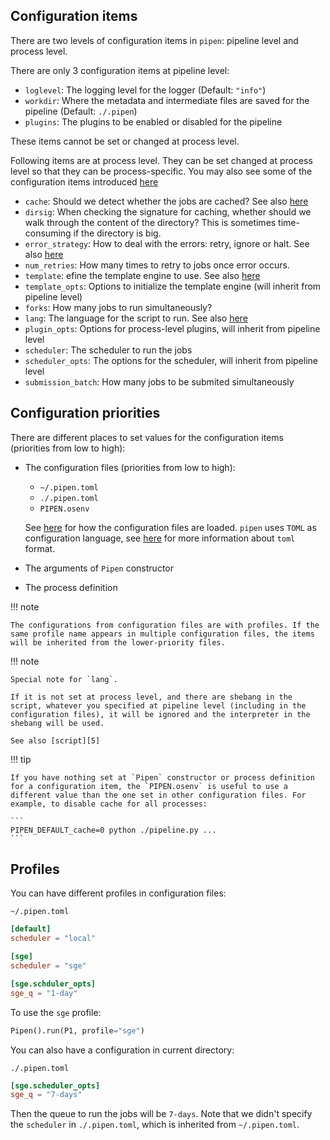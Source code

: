 
## Configuration items

There are two levels of configuration items in `pipen`: pipeline level and process level.

There are only 3 configuration items at pipeline level:
- `loglevel`: The logging level for the logger (Default: `"info"`)
- `workdir`: Where the metadata and intermediate files are saved for the pipeline (Default: `./.pipen`)
- `plugins`: The plugins to be enabled or disabled for the pipeline

These items cannot be set or changed at process level.

Following items are at process level. They can be set changed at process level so that they can be process-specific. You may also see some of the configuration items introduced [here][1]

- `cache`: Should we detect whether the jobs are cached? See also [here][2]
- `dirsig`: When checking the signature for caching, whether should we walk through the content of the directory? This is sometimes time-consuming if the directory is big.
- `error_strategy`: How to deal with the errors: retry, ignore or halt. See also [here][3]
- `num_retries`: How many times to retry to jobs once error occurs.
- `template`: efine the template engine to use. See also [here][4]
- `template_opts`: Options to initialize the template engine (will inherit from pipeline level)
- `forks`: How many jobs to run simultaneously?
- `lang`: The language for the script to run. See also [here][5]
- `plugin_opts`: Options for process-level plugins, will inherit from pipeline level
- `scheduler`: The scheduler to run the jobs
- `scheduler_opts`: The options for the scheduler, will inherit from pipeline level
- `submission_batch`: How many jobs to be submited simultaneously

## Configuration priorities

There are different places to set values for the configuration items (priorities from low to high):

- The configuration files (priorities from low to high):

  - `~/.pipen.toml`
  - `./.pipen.toml`
  - `PIPEN.osenv`

  See [here][6] for how the configuration files are loaded.
  `pipen` uses `TOML` as configuration language, see [here][7] for more information about `toml` format.

- The arguments of `Pipen` constructor
- The process definition

!!! note

    The configurations from configuration files are with profiles. If the same profile name appears in multiple configuration files, the items will be inherited from the lower-priority files.

!!! note

    Special note for `lang`.

    If it is not set at process level, and there are shebang in the script, whatever you specified at pipeline level (including in the configuration files), it will be ignored and the interpreter in the shebang will be used.

    See also [script][5]

!!! tip

    If you have nothing set at `Pipen` constructor or process definition for a configuration item, the `PIPEN.osenv` is useful to use a different value than the one set in other configuration files. For example, to disable cache for all processes:

    ```
    PIPEN_DEFAULT_cache=0 python ./pipeline.py ...
    ```

## Profiles

You can have different profiles in configuration files:

`~/.pipen.toml`
```toml
[default]
scheduler = "local"

[sge]
scheduler = "sge"

[sge.schduler_opts]
sge_q = "1-day"
```


To use the `sge` profile:

```python
Pipen().run(P1, profile="sge")
```

You can also have a configuration in current directory:

`./.pipen.toml`
```toml
[sge.scheduler_opts]
sge_q = "7-days"
```

Then the queue to run the jobs will be `7-days`. Note that we didn't specify the `scheduler` in `./.pipen.toml`, which is inherited from `~/.pipen.toml`.

[1]: ../defining-proc
[2]: ../caching
[3]: ../error
[4]: ../templating
[5]: ../script
[6]: https://github.com/pwwang/python-simpleconf#loading-configurations
[7]: https://github.com/toml-lang/toml
